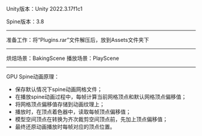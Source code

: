 Unity版本：Unity 2022.3.17f1c1

Spine版本：3.8
***
准备工作：将“Plugins.rar”文件解压后，放到Assets文件夹下
***
烘焙场景：BakingScene
播放场景：PlayScene
***
GPU Spine动画原理：
- 保存默认情况下spine动画网格文件；
- 在播放spine动画过程中，每帧计算当前网格顶点和默认网格顶点偏移值；
- 将网格顶点偏移值存储到动画纹理上；
- 播放时，在顶点着色器中，读取每帧顶点偏移值；
- 模型空间顶点在转换为齐次裁剪空间顶点前，先加上顶点偏移值；
- 最终还原动画播放时每帧对应的顶点位置。
